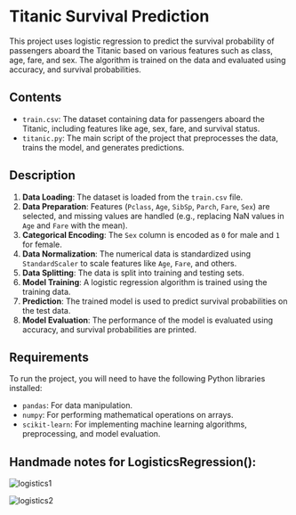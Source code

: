 # Titanic Survival Prediction

This project uses logistic regression to predict the survival probability of passengers aboard the Titanic based on various features such as class, age, fare, and sex. The algorithm is trained on the data and evaluated using accuracy, and survival probabilities.

## Contents

- `train.csv`: The dataset containing data for passengers aboard the Titanic, including features like age, sex, fare, and survival status.
- `titanic.py`: The main script of the project that preprocesses the data, trains the model, and generates predictions.

## Description

1. **Data Loading**: The dataset is loaded from the `train.csv` file.
2. **Data Preparation**: Features (`Pclass`, `Age`, `SibSp`, `Parch`, `Fare`, `Sex`) are selected, and missing values are handled (e.g., replacing NaN values in `Age` and `Fare` with the mean).
3. **Categorical Encoding**: The `Sex` column is encoded as `0` for male and `1` for female.
4. **Data Normalization**: The numerical data is standardized using `StandardScaler` to scale features like `Age`, `Fare`, and others.
5. **Data Splitting**: The data is split into training and testing sets.
6. **Model Training**: A logistic regression algorithm is trained using the training data.
7. **Prediction**: The trained model is used to predict survival probabilities on the test data.
8. **Model Evaluation**: The performance of the model is evaluated using accuracy, and survival probabilities are printed.

## Requirements

To run the project, you will need to have the following Python libraries installed:

- `pandas`: For data manipulation.
- `numpy`: For performing mathematical operations on arrays.
- `scikit-learn`: For implementing machine learning algorithms, preprocessing, and model evaluation.

## Handmade notes for LogisticsRegression():

![logistics1](https://github.com/user-attachments/assets/6075b0dd-b288-4cee-b6ab-37d8499de54d)

![logistics2](https://github.com/user-attachments/assets/15b6c0e5-8b75-49f4-bd1b-3cac429d4ee7)

